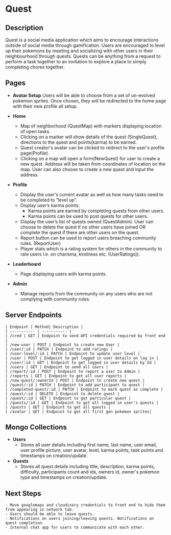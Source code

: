 # Quest

## Description
Quest is a social media application which aims to encourage interactions outside of social media through gamification. Users are encouraged to level up their pokemons by meeting and socializing with other users in their neighbourhood through quests. Quests can be anything from a request to perform a task together to an invitation to explore a place to simply completing chores together.

## Pages
- **Avatar Setup**
Users will be able to choose from a set of un-evolved pokemon sprites. Once chosen, they will be redirected to the home page with their new profile all setup.

- **Home**
    - Map of neighborhood (QuestMap) with markers displaying location of open tasks. 
    - Clicking on a marker will show details of the quest (SingleQuest), directions to the quest and points(karma) to be earned. 
    - Quest creator's avatar can be clicked to redirect to the user's profile page(Profile). 
    - Clicking on a map will open a form(NewQuest) for user to create a new quest. Address will be taken from coordinates of location on the map. User can also choose to create a new quest and input the address.

- **Profile**
    - Display the user's current avatar as well as how many tasks need to be completed to “level up”. 
    - Display user’s karma points:
        - Karma points are earned by completing quests from other users. 
        - Karma points can be used to post quests for other users. 
    - Display the user’s list of quests owned (QuestAdmin). User can choose to delete the quest if no other users have joined OR complete the quest if there are other users on the quest.
    - Report button can be used to report users breaching community rules. (ReportUser)
    - Player stats which is a rating system for others in the community to rate users i.e. on charisma, kindness etc. (UserRatings)). 

- **Leaderboard**
    - Page displaying users with karma points. 

- **Admin**
     - Manage reports from the community on any users who are not complying with community rules.


## Server Endpoints
	| Endpoint | Method| Description |
    | ----------- | ----------- |
    | /cred | GET | Endpoint to send API credentials required by front end |
    | /new-user | POST | Endpoint to create new User |
    | /user/:id | PATCH | Endpoint to add ratings |
    | /user-level/:id | PATCH | Endpoint to update user level |
    | /user | POST | Endpoint to get logged in user details on log in |
    | /user/:id | GET | Endpoint to get logged in user details by Id |
    | /users | GET | Endpoint to send all users |
    | /report/:id | POST | Endpoint to report a user to Admin |
    | /reports | GET | Endpoint to get all user reports |
    | /new-quest/:ownerId | POST | Endpoint to create new quest |
    | /quest/:id | PATCH | Endpoint to add participant to quest |
    | /completed-quest/:id | PATCH | Endpoint to mark quest as complete |
    | /quest/:id | DELETE | Endpoint to delete quest |
    | /quest/:id | GET | Endpoint to get particular quest |
    | /quests/:id | GET | Endpoint to get all logged in user's quests |
    | /quests | GET | Endpoint to get all quests |
    | /avatar | GET | Endpoint to get all first gen pokemon sprites|

## Mongo Collections
- **Users**
    - Stores all user details including first name, last name, user email, user profile picture, user avatar, level, karma points, task points and timestamps on creation/update.
- **Quests**
    - Stores all quest details including title, description, karma points, difficulty, participants count and ids, owners id, owner's pokemon type and timestamps on creation/update.

## Next Steps
    - Move googlemaps and cloudinary credentials to front end to hide them from appearing in network tab.
    - Users should be able to leave quests.
    - Notifications on users joining/leaving quests. Notifications on quest completion.
    - Internal chat app for users to communicate with each other.